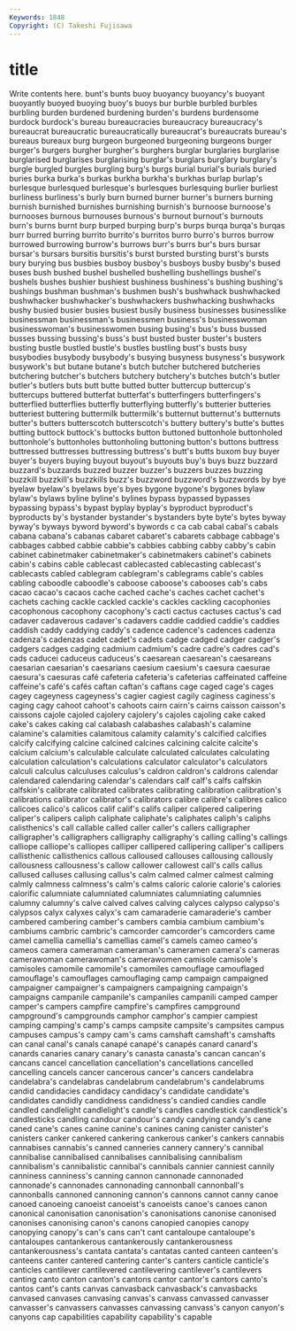 ```yaml
---
Keywords: 1848 
Copyright: (C) Takeshi Fujisawa
---
```


# title

Write contents here.
 bunt's bunts buoy buoyancy buoyancy's buoyant buoyantly
buoyed buoying buoy's buoys bur burble burbled burbles burbling burden
burdened burdening burden's burdens burdensome burdock burdock's bureau bureaucracies bureaucracy
bureaucracy's bureaucrat bureaucratic bureaucratically bureaucrat's bureaucrats bureau's bureaus bureaux burg
burgeon burgeoned burgeoning burgeons burger burger's burgers burgher burgher's burghers
burglar burglaries burglarise burglarised burglarises burglarising burglar's burglars burglary burglary's
burgle burgled burgles burgling burg's burgs burial burial's burials buried
buries burka burka's burkas burkha burkha's burkhas burlap burlap's burlesque
burlesqued burlesque's burlesques burlesquing burlier burliest burliness burliness's burly burn
burned burner burner's burners burning burnish burnished burnishes burnishing burnish's
burnoose burnoose's burnooses burnous burnouses burnous's burnout burnout's burnouts burn's
burns burnt burp burped burping burp's burps burqa burqa's burqas
burr burred burring burrito burrito's burritos burro burro's burros burrow
burrowed burrowing burrow's burrows burr's burrs bur's burs bursar bursar's
bursars bursitis bursitis's burst bursted bursting burst's bursts bury burying
bus busbies busboy busboy's busboys busby busby's bused buses bush
bushed bushel bushelled bushelling bushellings bushel's bushels bushes bushier bushiest
bushiness bushiness's bushing bushing's bushings bushman bushman's bushmen bush's bushwhack
bushwhacked bushwhacker bushwhacker's bushwhackers bushwhacking bushwhacks bushy busied busier busies
busiest busily business businesses businesslike businessman businessman's businessmen business's businesswoman
businesswoman's businesswomen busing busing's bus's buss bussed busses bussing bussing's
buss's bust busted buster buster's busters busting bustle bustled bustle's
bustles bustling bust's busts busy busybodies busybody busybody's busying busyness
busyness's busywork busywork's but butane butane's butch butcher butchered butcheries
butchering butcher's butchers butchery butchery's butches butch's butler butler's butlers
buts butt butte butted butter buttercup buttercup's buttercups buttered butterfat
butterfat's butterfingers butterfingers's butterflied butterflies butterfly butterflying butterfly's butterier butteries
butteriest buttering buttermilk buttermilk's butternut butternut's butternuts butter's butters butterscotch
butterscotch's buttery buttery's butte's buttes butting buttock buttock's buttocks button
buttoned buttonhole buttonholed buttonhole's buttonholes buttonholing buttoning button's buttons buttress
buttressed buttresses buttressing buttress's butt's butts buxom buy buyer buyer's
buyers buying buyout buyout's buyouts buy's buys buzz buzzard buzzard's
buzzards buzzed buzzer buzzer's buzzers buzzes buzzing buzzkill buzzkill's buzzkills
buzz's buzzword buzzword's buzzwords by bye byelaw byelaw's byelaws bye's
byes bygone bygone's bygones bylaw bylaw's bylaws byline byline's bylines
bypass bypassed bypasses bypassing bypass's bypast byplay byplay's byproduct byproduct's
byproducts by's bystander bystander's bystanders byte byte's bytes byway byway's
byways byword byword's bywords c ca cab cabal cabal's cabals
cabana cabana's cabanas cabaret cabaret's cabarets cabbage cabbage's cabbages cabbed
cabbie cabbie's cabbies cabbing cabby cabby's cabin cabinet cabinetmaker cabinetmaker's
cabinetmakers cabinet's cabinets cabin's cabins cable cablecast cablecasted cablecasting cablecast's
cablecasts cabled cablegram cablegram's cablegrams cable's cables cabling caboodle caboodle's
caboose caboose's cabooses cab's cabs cacao cacao's cacaos cache cached
cache's caches cachet cachet's cachets caching cackle cackled cackle's cackles
cackling cacophonies cacophonous cacophony cacophony's cacti cactus cactuses cactus's cad
cadaver cadaverous cadaver's cadavers caddie caddied caddie's caddies caddish caddy
caddying caddy's cadence cadence's cadences cadenza cadenza's cadenzas cadet cadet's
cadets cadge cadged cadger cadger's cadgers cadges cadging cadmium cadmium's
cadre cadre's cadres cad's cads caducei caduceus caduceus's caesarean caesarean's
caesareans caesarian caesarian's caesarians caesium caesium's caesura caesurae caesura's caesuras
café cafeteria cafeteria's cafeterias caffeinated caffeine caffeine's café's cafés caftan
caftan's caftans cage caged cage's cages cagey cageyness cageyness's cagier
cagiest cagily caginess caginess's caging cagy cahoot cahoot's cahoots cairn
cairn's cairns caisson caisson's caissons cajole cajoled cajolery cajolery's cajoles
cajoling cake caked cake's cakes caking cal calabash calabashes calabash's
calamine calamine's calamities calamitous calamity calamity's calcified calcifies calcify calcifying
calcine calcined calcines calcining calcite calcite's calcium calcium's calculable calculate
calculated calculates calculating calculation calculation's calculations calculator calculator's calculators calculi
calculus calculuses calculus's caldron caldron's caldrons calendar calendared calendaring calendar's
calendars calf calf's calfs calfskin calfskin's calibrate calibrated calibrates calibrating
calibration calibration's calibrations calibrator calibrator's calibrators calibre calibre's calibres calico
calicoes calico's calicos calif calif's califs caliper calipered calipering caliper's
calipers caliph caliphate caliphate's caliphates caliph's caliphs calisthenics's call callable
called caller caller's callers calligrapher calligrapher's calligraphers calligraphy calligraphy's calling
calling's callings calliope calliope's calliopes calliper callipered callipering calliper's callipers
callisthenic callisthenics callous calloused callouses callousing callously callousness callousness's callow
callower callowest call's calls callus callused calluses callusing callus's calm
calmed calmer calmest calming calmly calmness calmness's calm's calms caloric
calorie calorie's calories calorific calumniate calumniated calumniates calumniating calumnies calumny
calumny's calve calved calves calving calyces calypso calypso's calypsos calyx
calyxes calyx's cam camaraderie camaraderie's camber cambered cambering camber's cambers
cambia cambium cambium's cambiums cambric cambric's camcorder camcorder's camcorders came
camel camellia camellia's camellias camel's camels cameo cameo's cameos camera
cameraman cameraman's cameramen camera's cameras camerawoman camerawoman's camerawomen camisole camisole's
camisoles camomile camomile's camomiles camouflage camouflaged camouflage's camouflages camouflaging camp
campaign campaigned campaigner campaigner's campaigners campaigning campaign's campaigns campanile campanile's
campaniles campanili camped camper camper's campers campfire campfire's campfires campground
campground's campgrounds camphor camphor's campier campiest camping camping's camp's camps
campsite campsite's campsites campus campuses campus's campy cam's cams camshaft
camshaft's camshafts can canal canal's canals canapé canapé's canapés canard
canard's canards canaries canary canary's canasta canasta's cancan cancan's cancans
cancel cancellation cancellation's cancellations cancelled cancelling cancels cancer cancerous cancer's
cancers candelabra candelabra's candelabras candelabrum candelabrum's candelabrums candid candidacies candidacy
candidacy's candidate candidate's candidates candidly candidness candidness's candied candies candle
candled candlelight candlelight's candle's candles candlestick candlestick's candlesticks candling candour
candour's candy candying candy's cane caned cane's canes canine canine's
canines caning canister canister's canisters canker cankered cankering cankerous canker's
cankers cannabis cannabises cannabis's canned canneries cannery cannery's cannibal cannibalise
cannibalised cannibalises cannibalising cannibalism cannibalism's cannibalistic cannibal's cannibals cannier canniest
cannily canniness canniness's canning cannon cannonade cannonaded cannonade's cannonades cannonading
cannonball cannonball's cannonballs cannoned cannoning cannon's cannons cannot canny canoe
canoed canoeing canoeist canoeist's canoeists canoe's canoes canon canonical canonisation
canonisation's canonisations canonise canonised canonises canonising canon's canons canopied canopies
canopy canopying canopy's can's cans can't cant cantaloupe cantaloupe's cantaloupes
cantankerous cantankerously cantankerousness cantankerousness's cantata cantata's cantatas canted canteen canteen's
canteens canter cantered cantering canter's canters canticle canticle's canticles cantilever
cantilevered cantilevering cantilever's cantilevers canting canto canton canton's cantons cantor
cantor's cantors canto's cantos cant's cants canvas canvasback canvasback's canvasbacks
canvased canvases canvasing canvas's canvass canvassed canvasser canvasser's canvassers canvasses
canvassing canvass's canyon canyon's canyons cap capabilities capability capability's capable
